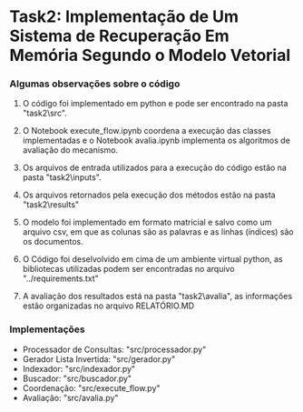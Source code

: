 # Task2: Implementação de Um Sistema de Recuperação Em Memória Segundo o Modelo Vetorial

### Algumas observações sobre o código

1. O código foi implementado em python e pode ser encontrado na pasta "task2\src".

2. O Notebook execute_flow.ipynb coordena a execução das classes implementadas e o Notebook avalia.ipynb implementa os algoritmos de avaliação do mecanismo.

2. Os arquivos de entrada utilizados para a execução do código estão na pasta "task2\inputs".

3. Os arquivos retornados pela execução dos métodos estão na pasta "task2\results"

4. O modelo foi implementado em formato matricial e salvo como um arquivo csv, em que as colunas são as palavras e as linhas (índices) são os documentos.

5. O Código foi deselvolvido em cima de um ambiente virtual python, as bibliotecas utilizadas podem ser encontradas no arquivo "../requirements.txt"

6. A avaliação dos resultados está na pasta "task2\avalia", as informações estão organizadas no arquivo RELATÓRIO.MD

### Implementações

- Processador de Consultas: "src/processador.py"
- Gerador Lista Invertida: "src/gerador.py"
- Indexador: "src/indexador.py"
- Buscador: "src/buscador.py"
- Coordenação: "src/execute_flow.py"
- Avaliação: "src/avalia.py"